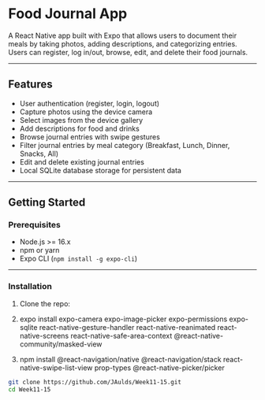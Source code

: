 # Food Journal App

A React Native app built with Expo that allows users to document their meals by taking photos, adding descriptions, and categorizing entries. Users can register, log in/out, browse, edit, and delete their food journals.

---

## Features

- User authentication (register, login, logout)
- Capture photos using the device camera
- Select images from the device gallery
- Add descriptions for food and drinks
- Browse journal entries with swipe gestures
- Filter journal entries by meal category (Breakfast, Lunch, Dinner, Snacks, All)
- Edit and delete existing journal entries
- Local SQLite database storage for persistent data

---

## Getting Started

### Prerequisites

- Node.js >= 16.x
- npm or yarn
- Expo CLI (`npm install -g expo-cli`)

---

### Installation

1. Clone the repo:

2. expo install expo-camera expo-image-picker expo-permissions expo-sqlite react-native-gesture-handler react-native-reanimated react-native-screens react-native-safe-area-context @react-native-community/masked-view

3. npm install @react-navigation/native @react-navigation/stack react-native-swipe-list-view prop-types @react-native-picker/picker

```bash
git clone https://github.com/JAulds/Week11-15.git
cd Week11-15
